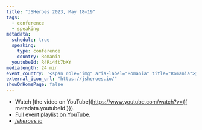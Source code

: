```yaml
---
title: "JSHeroes 2023, May 18–19"
tags:
  - conference
  - speaking
metadata:
  schedule: true
  speaking:
    type: conference
    country: Romania
  youtubeId: R4Ri4ft7bXY
medialength: 24 min
event_country: '<span role="img" aria-label="Romania" title="Romania">🇷🇴</span>'
external_icon_url: "https://jsheroes.io/"
showOnHomePage: false
---
```

<div class="fullwidth"><youtube-lite-player @slug="{{ metadata.youtubeId }}" @label="{{ title }}"></youtube-lite-player></div>

* Watch [the video on YouTube](https://www.youtube.com/watch?v={{ metadata.youtubeId }}).
* [Full event playlist on YouTube](https://www.youtube.com/playlist?list=PLB9NqTp0uKrR8g9ImDK2HPcpuC7oW8wYe).
* [_jsheroes.io_](https://jsheroes.io/)